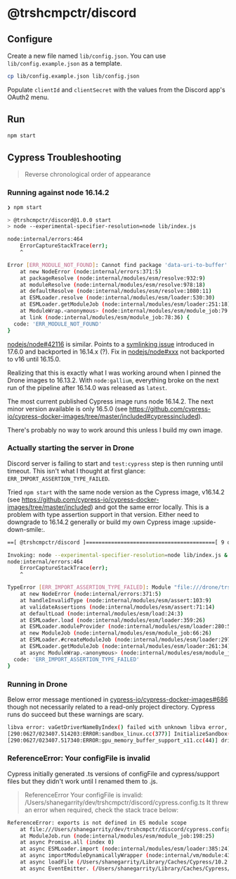 # @trshcmpctr/discord

## Configure

Create a new file named `lib/config.json`.
You can use `lib/config.example.json` as a template.

```sh
cp lib/config.example.json lib/config.json
```

Populate `clientId` and `clientSecret` with the values from the Discord app's OAuth2 menu.

## Run

```sh
npm start
```

## Cypress Troubleshooting

> Reverse chronological order of appearance

### Running against node 16.14.2

```sh
❯ npm start

> @trshcmpctr/discord@1.0.0 start
> node --experimental-specifier-resolution=node lib/index.js

node:internal/errors:464
    ErrorCaptureStackTrace(err);
    ^

Error [ERR_MODULE_NOT_FOUND]: Cannot find package 'data-uri-to-buffer' imported from /Users/shanegarrity/dev/trshcmpctr/discord/node_modules/node-fetch/src/index.js
    at new NodeError (node:internal/errors:371:5)
    at packageResolve (node:internal/modules/esm/resolve:932:9)
    at moduleResolve (node:internal/modules/esm/resolve:978:18)
    at defaultResolve (node:internal/modules/esm/resolve:1080:11)
    at ESMLoader.resolve (node:internal/modules/esm/loader:530:30)
    at ESMLoader.getModuleJob (node:internal/modules/esm/loader:251:18)
    at ModuleWrap.<anonymous> (node:internal/modules/esm/module_job:79:40)
    at link (node:internal/modules/esm/module_job:78:36) {
  code: 'ERR_MODULE_NOT_FOUND'
}
```

[nodejs/node#42116](https://github.com/nodejs/node/issues/42116) is similar.
Points to a [symlinking issue](https://github.com/nodejs/node/issues/42195) introduced in 17.6.0 and backported in 16.14.x (?).
Fix in [nodejs/node#xxx](https://github.com/nodejs/node/pull/42197) not backported to v16 until 16.15.0.

Realizing that this is exactly what I was working around when I pinned the Drone images to 16.13.2.
With `node:gallium`, everything broke on the next run of the pipeline after 16.14.0 was released as `latest`.

The most current published Cypress image runs node 16.14.2.
The next minor version available is only 16.5.0
(see <https://github.com/cypress-io/cypress-docker-images/tree/master/included#cypressincluded>).

There's probably no way to work around this unless I build my own image.

### Actually starting the server in Drone

Discord server is failing to start and `test:cypress` step is then running until timeout.
This isn't what I thought at first glance: `ERR_IMPORT_ASSERTION_TYPE_FAILED`.

Tried `npm start` with the same node version as the Cypress image, v16.14.2
(see <https://github.com/cypress-io/cypress-docker-images/tree/master/included>)
and got the same error locally.
This is a problem with type assertion support in that version.
Either need to downgrade to 16.14.2 generally or build my own Cypress image :upside-down-smile:.

```sh
==[ @trshcmpctr/discord ]=========================================[ 9 of 10 ]==

Invoking: node --experimental-specifier-resolution=node lib/index.js & wait-on http://localhost:53134 && npm run cy:run 
node:internal/errors:464
    ErrorCaptureStackTrace(err);
    ^

TypeError [ERR_IMPORT_ASSERTION_TYPE_FAILED]: Module "file:///drone/trshcmpctr/discord/lib/config.json" is not of type "json"
    at new NodeError (node:internal/errors:371:5)
    at handleInvalidType (node:internal/modules/esm/assert:103:9)
    at validateAssertions (node:internal/modules/esm/assert:71:14)
    at defaultLoad (node:internal/modules/esm/load:24:3)
    at ESMLoader.load (node:internal/modules/esm/loader:359:26)
    at ESMLoader.moduleProvider (node:internal/modules/esm/loader:280:58)
    at new ModuleJob (node:internal/modules/esm/module_job:66:26)
    at ESMLoader.#createModuleJob (node:internal/modules/esm/loader:297:17)
    at ESMLoader.getModuleJob (node:internal/modules/esm/loader:261:34)
    at async ModuleWrap.<anonymous> (node:internal/modules/esm/module_job:81:21) {
  code: 'ERR_IMPORT_ASSERTION_TYPE_FAILED'
}
```

### Running in Drone

Below error message mentioned in [cypress-io/cypress-docker-images#686](https://github.com/cypress-io/cypress-docker-images/issues/686)
though not necessarily related to a read-only project directory.
Cypress runs do succeed but these warnings are scary.

```sh
libva error: vaGetDriverNameByIndex() failed with unknown libva error, driver_name = (null)
[290:0627/023407.514203:ERROR:sandbox_linux.cc(377)] InitializeSandbox() called with multiple threads in process gpu-process.
[290:0627/023407.517340:ERROR:gpu_memory_buffer_support_x11.cc(44)] dri3 extension not supported.
```

### ReferenceError: Your configFile is invalid

Cypress initially generated .ts versions of configFile and cypress/support files
but they didn't work until I renamed them to .js.

>ReferenceError
Your configFile is invalid: /Users/shanegarrity/dev/trshcmpctr/discord/cypress.config.ts
It threw an error when required, check the stack trace below:

```sh
ReferenceError: exports is not defined in ES module scope
    at file:///Users/shanegarrity/dev/trshcmpctr/discord/cypress.config.ts:2:23
    at ModuleJob.run (node:internal/modules/esm/module_job:198:25)
    at async Promise.all (index 0)
    at async ESMLoader.import (node:internal/modules/esm/loader:385:24)
    at async importModuleDynamicallyWrapper (node:internal/vm/module:437:15)
    at async loadFile (/Users/shanegarrity/Library/Caches/Cypress/10.2.0/Cypress.app/Contents/Resources/app/packages/server/lib/plugins/child/run_require_async_child.js:106:14)
    at async EventEmitter. (/Users/shanegarrity/Library/Caches/Cypress/10.2.0/Cypress.app/Contents/Resources/app/packages/server/lib/plugins/child/run_require_async_child.js:116:32)
```
